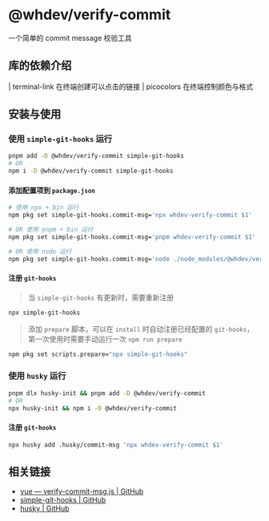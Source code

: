 # @whdev/verify-commit

一个简单的 commit message 校验工具

## 库的依赖介绍
| terminal-link 
在终端创建可以点击的链接
| picocolors
在终端控制颜色与格式

## 安装与使用

### 使用 `simple-git-hooks` 运行

```sh
pnpm add -D @whdev/verify-commit simple-git-hooks
# OR
npm i -D @whdev/verify-commit simple-git-hooks
```

#### 添加配置项到 `package.json`

```sh
# 使用 npx + bin 运行
npm pkg set simple-git-hooks.commit-msg='npx whdev-verify-commit $1'

# OR 使用 pnpm + bin 运行
npm pkg set simple-git-hooks.commit-msg='pnpm whdev-verify-commit $1'

# OR 使用 node 运行
npm pkg set simple-git-hooks.commit-msg='node ./node_modules/@whdev/verify-commit/index.js $1'
```

#### 注册 `git-hooks`

> 当 `simple-git-hooks` 有更新时，需要重新注册

```sh
npx simple-git-hooks
```

> 添加 `prepare` 脚本，可以在 `install` 时自动注册已经配置的 `git-hooks`，第一次使用时需要手动运行一次 `npm run prepare`

```sh
npm pkg set scripts.prepare="npx simple-git-hooks"
```

### 使用 `husky` 运行

```sh
pnpm dlx husky-init && pnpm add -D @whdev/verify-commit
# OR
npx husky-init && npm i -D @whdev/verify-commit
```

#### 注册 `git-hooks`

```sh
npx husky add .husky/commit-msg 'npx whdev-verify-commit $1'
```

## 相关链接

- [vue — verify-commit-msg.js | GitHub](https://github.com/vuejs/vue/blob/main/scripts/verify-commit-msg.js)
- [simple-git-hooks | GitHub](https://github.com/toplenboren/simple-git-hooks)
- [husky | GitHub](https://github.com/typicode/husky)
